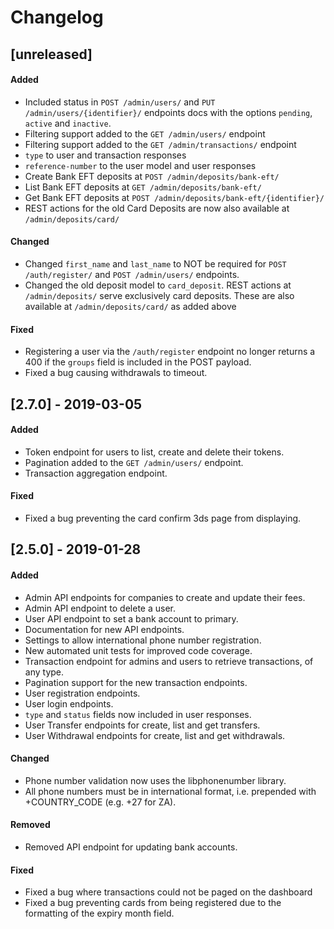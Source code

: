 # Changelog

## [unreleased]

#### Added
- Included status in `POST /admin/users/` and `PUT /admin/users/{identifier}/` endpoints docs with the options `pending`, `active` and `inactive`.
- Filtering support added to the `GET /admin/users/` endpoint
- Filtering support added to the `GET /admin/transactions/` endpoint
- `type` to user and transaction responses
- `reference-number` to the user model and user responses
- Create Bank EFT deposits at `POST /admin/deposits/bank-eft/`
- List Bank EFT deposits at `GET /admin/deposits/bank-eft/`
- Get Bank EFT deposits at `POST /admin/deposits/bank-eft/{identifier}/`
- REST actions for the old Card Deposits are now also available at `/admin/deposits/card/`

#### Changed
- Changed `first_name` and `last_name` to NOT be required for `POST /auth/register/` and `POST /admin/users/` endpoints.
- Changed the old deposit model to `card_deposit`. REST actions at `/admin/deposits/` serve exclusively card deposits. These are also available at `/admin/deposits/card/` as added above

#### Fixed
- Registering a user via the `/auth/register` endpoint no longer returns a 400 if the `groups` field is included in the POST payload.
- Fixed a bug causing withdrawals to timeout.

## [2.7.0] - 2019-03-05

#### Added
- Token endpoint for users to list, create and delete their tokens.
- Pagination added to the `GET /admin/users/` endpoint.
- Transaction aggregation endpoint.

#### Fixed
- Fixed a bug preventing the card confirm 3ds page from displaying.

## [2.5.0] - 2019-01-28

#### Added
- Admin API endpoints for companies to create and update their fees.
- Admin API endpoint to delete a user.
- User API endpoint to set a bank account to primary.
- Documentation for new API endpoints.
- Settings to allow international phone number registration.
- New automated unit tests for improved code coverage.
- Transaction endpoint for admins and users to retrieve transactions, of any type.
- Pagination support for the new transaction endpoints.
- User registration endpoints.
- User login endpoints.
- `type` and `status` fields now included in user responses.
- User Transfer endpoints for create, list and get transfers.
- User Withdrawal endpoints for create, list and get withdrawals.

#### Changed
- Phone number validation now uses the libphonenumber library.
- All phone numbers must be in international format, i.e. prepended with +COUNTRY_CODE (e.g. +27 for ZA).

#### Removed
- Removed API endpoint for updating bank accounts.

#### Fixed
- Fixed a bug where transactions could not be paged on the dashboard
- Fixed a bug preventing cards from being registered due to the formatting of the expiry month field.  
